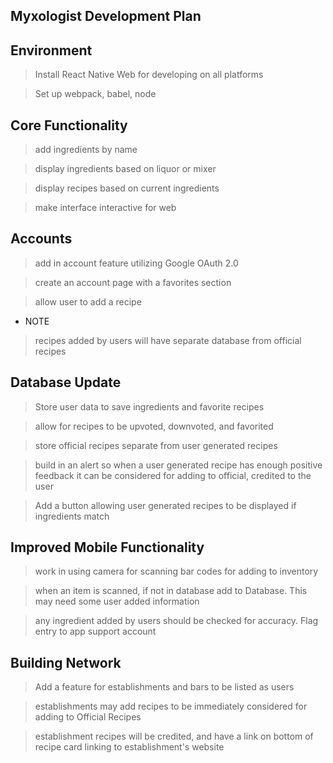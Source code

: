 ## Myxologist Development Plan ##

## Environment ##

> Install React Native Web for developing on all platforms

> Set up webpack, babel, node

## Core Functionality ##

> add ingredients by name

> display ingredients based on liquor or mixer

> display recipes based on current ingredients

> make interface interactive for web

## Accounts ##

> add in account feature utilizing Google OAuth 2.0

> create an account page with a favorites section

> allow user to add a recipe
* NOTE 
> recipes added by users will have separate database from official recipes

## Database Update ##

> Store user data to save ingredients and favorite recipes

> allow for recipes to be upvoted, downvoted, and favorited

> store official recipes separate from user generated recipes

> build in an alert so when a user generated recipe has enough positive feedback it can be considered for adding to official, credited to the user

> Add a button allowing user generated recipes to be displayed if ingredients match

## Improved Mobile Functionality ##

> work in using camera for scanning bar codes for adding to inventory

> when an item is scanned, if not in database add to Database. This may need some user added information

> any ingredient added by users should be checked for accuracy. Flag entry to app support account

## Building Network ##

> Add a feature for establishments and bars to be listed as users

> establishments may add recipes to be immediately considered for adding to Official Recipes

> establishment recipes will be credited, and have a link on bottom of recipe card linking to establishment's website